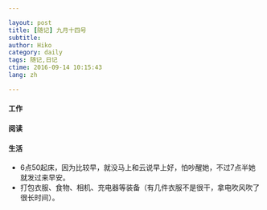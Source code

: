 ```yaml
---

layout: post  
title: [随记] 九月十四号  
subtitle:   
author: Hiko  
category: daily
tags: 随记,日记  
ctime: 2016-09-14 10:15:43  
lang: zh  

---
```


#### 工作

#### 阅读


#### 生活

- 6点50起床，因为比较早，就没马上和云说早上好，怕吵醒她，不过7点半她就发过来早安。
- 打包衣服、食物、相机、充电器等装备（有几件衣服不是很干，拿电吹风吹了很长时间）。